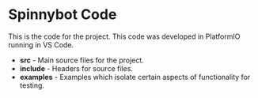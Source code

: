 # Spinnybot Code  
This is the code for the project. This code was developed in PlatformIO running in VS Code.  
 - **src** - Main source files for the project.  
 - **include** - Headers for source files.  
 - **examples** - Examples which isolate certain aspects of functionality for testing.  
